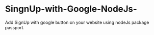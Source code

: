 # SingnUp-with-Google-NodeJs-
Add SignUp with google button on your website using nodeJs package passport.

